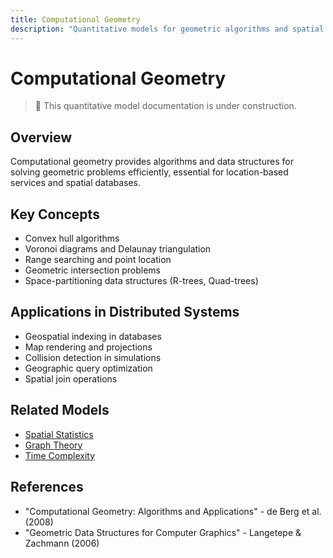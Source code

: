 ```yaml
---
title: Computational Geometry
description: "Quantitative models for geometric algorithms and spatial computing"
---
```


# Computational Geometry

> 🚧 This quantitative model documentation is under construction.

## Overview
Computational geometry provides algorithms and data structures for solving geometric problems efficiently, essential for location-based services and spatial databases.

## Key Concepts
- Convex hull algorithms
- Voronoi diagrams and Delaunay triangulation
- Range searching and point location
- Geometric intersection problems
- Space-partitioning data structures (R-trees, Quad-trees)

## Applications in Distributed Systems
- Geospatial indexing in databases
- Map rendering and projections
- Collision detection in simulations
- Geographic query optimization
- Spatial join operations

## Related Models
- [Spatial Statistics](/architects-handbook/quantitative-analysis/spatial-stats/)
- [Graph Theory](/architects-handbook/quantitative-analysis/graph-theory/)
- [Time Complexity](/architects-handbook/quantitative-analysis/time-complexity/)

## References
- "Computational Geometry: Algorithms and Applications" - de Berg et al. (2008)
- "Geometric Data Structures for Computer Graphics" - Langetepe & Zachmann (2006)